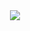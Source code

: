 <div align="center">
    <img src="https://user-images.githubusercontent.com/65269574/177021515-71aa6c94-7d68-4e12-a191-8d6cc73b8a83.gif">
</div>
